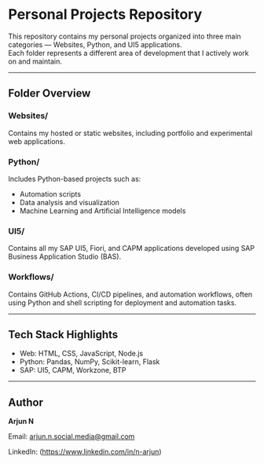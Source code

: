 # Personal Projects Repository

This repository contains my personal projects organized into three main categories — Websites, Python, and UI5 applications.  
Each folder represents a different area of development that I actively work on and maintain.

---

## Folder Overview

### Websites/
Contains my hosted or static websites, including portfolio and experimental web applications.

### Python/
Includes Python-based projects such as:
- Automation scripts
- Data analysis and visualization
- Machine Learning and Artificial Intelligence models

### UI5/
Contains all my SAP UI5, Fiori, and CAPM applications developed using SAP Business Application Studio (BAS).

### Workflows/
Contains GitHub Actions, CI/CD pipelines, and automation workflows, often using Python and shell scripting for deployment and automation tasks.

---

## Tech Stack Highlights
- Web: HTML, CSS, JavaScript, Node.js  
- Python: Pandas, NumPy, Scikit-learn, Flask  
- SAP: UI5, CAPM, Workzone, BTP

---

## Author
**Arjun N**  

Email: arjun.n.social.media@gmail.com

LinkedIn: (https://www.linkedin.com/in/n-arjun)
